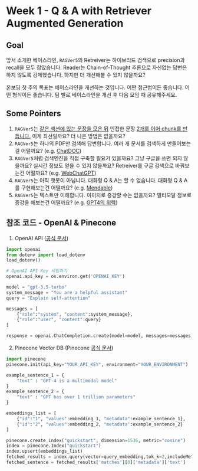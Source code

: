 # Week 1 - Q & A with Retriever Augmented Generation 

## Goal

앞서 소개한 베이스라인, `RAGVer5`의 Retreiver는 하이브리드 검색으로 precision과 recall을 모두 잡았습니다. Reader는 Chain-of-Thought 추론으로 자신없는 답변은 하지 않도록 강제했습니다.
하지만 더 개선해볼 수 있지 않을까요? 

온보딩 첫 주의 목표는 베이스라인을 개선하는 것입니다. 어떤 접근법이든 좋습니다. 어떤 형식이든 좋습니다. 팀 별로 베이스라인을 개선 후 다음 모임 때 공유해주세요.

## Some Pointers

1. `RAGVer5`는 [같은 섹션에 있는 문장을 모은 뒤](https://github.com/eubinecto/tinyRAG/blob/e6bcacbca872a7e0b04c2baaf992c1126a5fbfa8/main_preprocess.py#L10-L23) 인접한 문장 [2개를 이어 chunk를 만듭니다.](https://github.com/eubinecto/tinyRAG/blob/e6bcacbca872a7e0b04c2baaf992c1126a5fbfa8/main_preprocess.py#L24-L34) 이게 최선일까요? 더 나은 방법은 없을까요? 
1. `RAGVer5`는 하나의 PDF만 검색해 답변합니다. 여러 개 문서를 검색하게 만들어보는걸 어떨까요? (e.g. [ChatDOC](https://chatdoc.com))
2. `RAGVer5`처럼 검색엔진을 직접 구축할 필요가 있을까요?  그냥 구글을 쓰면 되지 않을까요? 실시간 정보도 얻을 수 있지 않을까요? Retreiver를 구글 검색으로 바꿔보는건 어떨까요? (e.g. [WebChatGPT](https://chrome.google.com/webstore/detail/webchatgpt-chatgpt-with-i/lpfemeioodjbpieminkklglpmhlngfcn))
3. `RAGVer5`는 아직 챗봇이 아닙니다. 대화형 Q & A는 할 수 없습니다. 대화형 Q & A를 구현해보는건 어떨까요?  (e.g. [Mendable](https://www.mendable.ai))
4. `RAGVer5`는 텍스트만 이해합니다. 이미지로 증강할 수는 없을까요? 멀티모달 정보로 증강을 해보는건 어떨까요? (e.g. [GPT4의 위력](https://www.clien.net/service/board/park/17962934))

## 참조 코드 - OpenAI & Pinecone
1. OpenAI API ([공식 문서](https://platform.openai.com/docs/guides/gpt/chat-completions-api))
```python
import openai
from dotenv import load_dotenv
load_dotenv()

# OpenAI API Key 세팅하기
openai.api_key = os.environ.get('OPENAI_KEY')

model = "gpt-3.5-turbo"
system_message = "You are a helpful assistant"
query = "Explain self-attention"

messages = [
    {"role":"system", "content":system_message},
    {"role":"user", "content":query}
]

response = openai.ChatCompletion.create(model=model, messages=messages).choices[0].message
```
2. Pinecone Vector DB (Pinecone [공식 문서](https://docs.pinecone.io/docs/quickstart))
```python
import pinecone
pinecone.init(api_key="YOUR_API_KEY", environment="YOUR_ENVIRONMENT")

example_sentence_1 = {
    "text" : "GPT-4 is a multimodal model"
}
example_sentence_2 = {
    "text" : "GPT has over 1 trillion parameters"
}

embeddings_list = [
    {"id":"1", "values":embedding_1, "metadata":example_sentence_1},
    {"id":"2", "values":embedding_2, "metadata":example_sentence_2}
]

pinecone.create_index("quickstart", dimension=1536, metric="cosine")
index = pinecone.Index("quickstart")
index.upsert(embeddings_list)
fetched_results = index.query(vector=query_embedding,tok_k=2,includeMetadata=True)
fetched_sentence = fetched_results['matches'][0]['metadata']['text']
```
